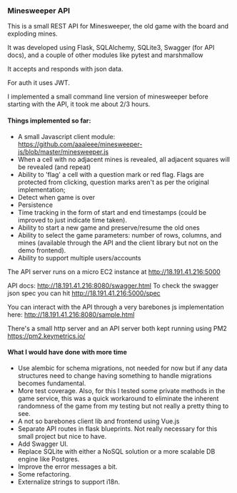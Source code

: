 ### Minesweeper API

This is a small REST API for Minesweeper, the old game with the board and exploding mines. 

It was developed using Flask, SQLAlchemy, SQLite3, Swagger (for API docs), and a couple of other modules like pytest and marshmallow

It accepts and responds with json data. 

For auth it uses JWT.

I implemented a small command line version of minesweeper before starting with the API, it took me about 2/3 hours.


#### Things implemented so far:

- A small Javascript client module: https://github.com/aaaleee/minesweeper-js/blob/master/minesweeper.js
- When a cell with no adjacent mines is revealed, all adjacent squares will be revealed (and repeat)
- Ability to 'flag' a cell with a question mark or red flag. Flags are protected from clicking, question marks aren't as per the original implementation;
- Detect when game is over
- Persistence
- Time tracking in the form of start and end timestamps (could be improved to just indicate time taken).
- Ability to start a new game and preserve/resume the old ones
- Ability to select the game parameters: number of rows, columns, and mines (available through the API and the client library but not on the demo frontend).
- Ability to support multiple users/accounts

The API server runs on a micro EC2 instance at http://18.191.41.216:5000

API docs: http://18.191.41.216:8080/swagger.html
To check the swagger json spec you can hit http://18.191.41.216:5000/spec

You can interact with the API through a very barebones js implementation here: http://18.191.41.216:8080/sample.html

There's a small http server and an API server both kept running using PM2 https://pm2.keymetrics.io/



#### What I would have done with more time

- Use alembic for schema migrations, not needed for now but if any data structures need to change having something to handle migrations becomes fundamental.
- More test coverage. Also, for this I tested some private methods in the game service, this was a quick workaround to eliminate the inherent randomness of the game from my testing but not really a pretty thing to see.
- A not so barebones client lib and frontend using Vue.js
- Separate API routes in flask blueprints. Not really necessary for this small project but nice to have.
- Add Swagger UI.
- Replace SQLite with either a NoSQL solution or a more scalable DB engine like Postgres.
- Improve the error messages a bit.
- Some refactoring.
- Externalize strings to support i18n.
